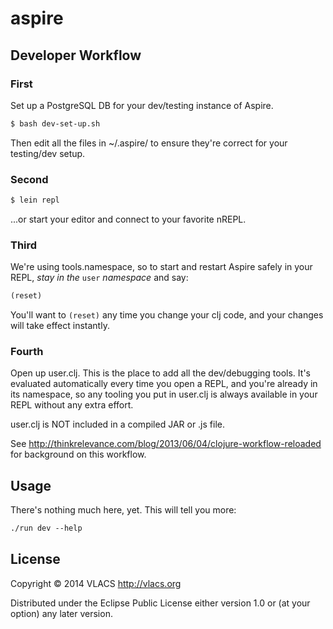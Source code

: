 # aspire

## Developer Workflow
### First
Set up a PostgreSQL DB for your dev/testing instance of Aspire.
```bash
$ bash dev-set-up.sh
```
Then edit all the files in ~/.aspire/ to ensure they're correct for your
testing/dev setup.

### Second
```bash
$ lein repl
```
...or start your editor and connect to your favorite nREPL.

### Third
We're using tools.namespace, so to start and restart Aspire safely in your REPL, *stay in the* ```user``` *namespace* and say:
```clojure
(reset)
```
You'll want to ```(reset)``` any time you change your clj code, and your changes will
take effect instantly.

### Fourth
Open up user.clj. This is the place to add all the dev/debugging tools. It's
evaluated automatically every time you open a REPL, and you're already in its
namespace, so any tooling you put in user.clj is always available in your REPL
without any extra effort.

user.clj is NOT included in a compiled JAR or .js file.

See http://thinkrelevance.com/blog/2013/06/04/clojure-workflow-reloaded for
background on this workflow.

## Usage

There's nothing much here, yet. This will tell you more:
```clojure
./run dev --help
```

## License

Copyright © 2014 VLACS http://vlacs.org

Distributed under the Eclipse Public License either version 1.0 or (at
your option) any later version.
